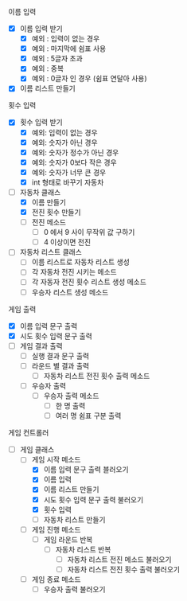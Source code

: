 이름 입력
- [X] 이름 입력 받기
  - [X] 예외 : 입력이 없는 경우
  - [X] 예외 : 마지막에 쉼표 사용 
  - [X] 예외 : 5글자 초과
  - [X] 예외 : 중복
  - [X] 예외 : 0글자 인 경우 (쉼표 연달아 사용)
- [X] 이름 리스트 만들기 

횟수 입력
- [X] 횟수 입력 받기
  - [X] 예외: 입력이 없는 경우
  - [X] 예외: 숫자가 아닌 경우
  - [X] 예외: 숫자가 정수가 아닌 경우
  - [X] 예외: 숫자가 0보다 작은 경우
  - [X] 예외: 숫자가 너무 큰 경우
  - [X] int 형태로 바꾸기
자동차
- [ ] 자동차 클래스
  - [X] 이름 만들기
  - [X] 전진 횟수 만들기
  - [ ] 전진 메소드
    - [ ] 0 에서 9 사이 무작위 값 구하기
    - [ ] 4 이상이면 전진
- [ ] 자동차 리스트 클래스
  - [ ] 이름 리스트로 자동차 리스트 생성
  - [ ] 각 자동차 전진 시키는 메소드
  - [ ] 각 자동자 전진 횟수 리스트 생성 메소드
  - [ ] 우승자 리스트 생성 메소드
    
게임 출력
- [X] 이름 입력 문구 출력
- [X] 시도 횟수 입력 문구 출력
- [ ] 게임 결과 출력
  - [ ] 실행 결과 문구 출력
  - [ ] 라운드 별 결과 출력
    - [ ] 자동차 리스트 전진 횟수 출력 메소드
  - [ ] 우승자 출력
    - [ ] 우승자 출력 메소드
      - [ ] 한 명 출력
      - [ ] 여러 명 쉼표 구분 출력
    
게임 컨트롤러
- [ ] 게임 클래스
  - [ ] 게임 시작 메소드
    - [X] 이름 입력 문구 출력 블러오기
    - [X] 이름 입력
    - [X] 이름 리스트 만들기
    - [X] 시도 횟수 입력 문구 출력 불러오기
    - [X] 횟수 입력
    - [ ] 자동차 리스트 만들기
  - [ ] 게임 진행 메소드
    - [ ] 게임 라운드 반복
      - [ ] 자동차 리스트 반복
        - [ ] 자동차 리스트 전진 메소드 불러오기
        - [ ] 자동차 리스트 전진 횟수 출력 불러오기
  - [ ] 게임 종료 메소드
    - [ ] 우승자 출력 불러오기